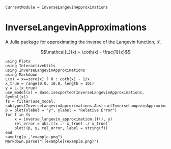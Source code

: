 ```@meta
CurrentModule = InverseLangevinApproximations
```

# InverseLangevinApproximations

A Julia package for approximating the inverse of the Langevin function, ℒ.

```math
\mathcal{L}(x) = \coth(x) - \frac{1}{x}
```

```@eval
using Plots
using InteractiveUtils
using InverseLangevinApproximations
using Markdown
L(x) = x==zero(x) ? 0 : coth(x) - 1/x
x_true = range(0.0, 10.0, length = 101)
y = L.(x_true)
use_model(x) = Base.isexported(InverseLangevinApproximations, Symbol(x))
fs = filter(use_model, subtypes(InverseLangevinApproximations.AbstractInverseLangevinApproximation))
p = plot(xlabel = "y", ylabel = "Relative Error")
for f in fs
    x = inverse_langevin_approximation.(f(), y)
    rel_error = abs.((x .- x_true) ./ x_true)
    plot!(p, y, rel_error, label = string(f))
end
savefig(p ,"example.png")
Markdown.parse("![example](example.png)")
```
